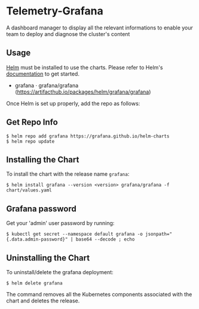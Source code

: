 # Telemetry-Grafana

A dashboard manager to display all the relevant informations to enable your team to deploy and diagnose the cluster's content

## Usage

[Helm](https://helm.sh) must be installed to use the charts.
Please refer to Helm's [documentation](https://helm.sh/docs/) to get started.

- grafana · grafana/grafana (https://artifacthub.io/packages/helm/grafana/grafana)

Once Helm is set up properly, add the repo as follows:

## Get Repo Info

```console
$ helm repo add grafana https://grafana.github.io/helm-charts
$ helm repo update
```

## Installing the Chart

To install the chart with the release name `grafana`:

```console
$ helm install grafana --version <version> grafana/grafana -f chart/values.yaml
```

## Grafana password

Get your 'admin' user password by running:

```console
$ kubectl get secret --namespace default grafana -o jsonpath="{.data.admin-password}" | base64 --decode ; echo
```

## Uninstalling the Chart

To uninstall/delete the grafana deployment:

```console
$ helm delete grafana
```

The command removes all the Kubernetes components associated with the chart and deletes the release.
